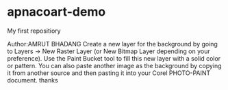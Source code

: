 # apnacoart-demo
My first repositiory

Author:AMRUT BHADANG
Create a new layer for the background by going to Layers -> New Raster Layer (or New Bitmap Layer depending on your preference).
Use the Paint Bucket tool to fill this new layer with a solid color or pattern.
You can also paste another image as the background by copying it from another source and then pasting it into your Corel PHOTO-PAINT document.
thanks
